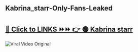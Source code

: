 
 ## Kabrina_starr-Only-Fans-Leaked

# <h2><a href="https://clipsfans.com/Kabrina_starr&ref=git">🔗 Click to LINKS ⏩⏩ 👉 🟢 Kabrina starr </a></h2>

<a href="https://clipsfans.com/Kabrina_starr&ref=git" rel="nofollow" data-target="animated-image.originalLink"><img src="https://i.ibb.co.com/xMMVF88/686577567.gif" alt="Viral Video Original" style="max-width: 100%; display: inline-block;" data-target="animated-image.originalImage"></a>
